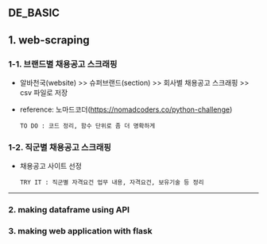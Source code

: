 ## DE_BASIC

## 1. web-scraping
### 1-1. 브랜드별 채용공고 스크래핑 
- 알바천국(website) >> 슈퍼브랜드(section) >> 회사별 채용공고 스크래핑 >> csv 파일로 저장
- reference: 노마드코더(https://nomadcoders.co/python-challenge)

      TO DO : 코드 정리, 함수 단위로 좀 더 명확하게  

### 1-2. 직군별 채용공고 스크래핑
- 채용공고 사이트 선정 

      TRY IT : 직군별 자격요건 업무 내용, 자격요건, 보유기술 등 정리
     

----------
### 2. making dataframe using API 
### 3. making web application with flask
